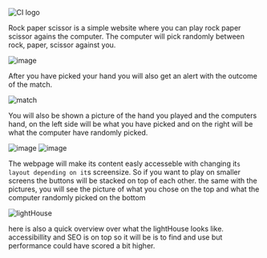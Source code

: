 ![CI logo](https://codeinstitute.s3.amazonaws.com/fullstack/ci_logo_small.png)

Rock paper scissor is a simple website where you can play rock paper scissor agains the computer. The computer will pick randomly between rock, paper, scissor against you.

![image](https://user-images.githubusercontent.com/100727900/167513831-b0064db5-12b4-48b1-bbef-11ce30667fbe.png)

After you have picked your hand you will also get an alert with the outcome of the match.


![match](https://user-images.githubusercontent.com/100727900/167514269-bfc5c70a-0544-4bd8-a381-7f0eb2ce8af8.PNG)


You will also be shown a picture of the hand you played and the computers hand, on the left side will be what you have picked and on the right will be what the computer have randomly picked.

![image](https://user-images.githubusercontent.com/100727900/167809702-8f545f1c-b5a1-4c05-b9a2-0331ee073f83.png) ![image](https://user-images.githubusercontent.com/100727900/167810925-b044ef9f-224f-46dc-885f-577f252b1ab7.png)

The webpage will make its content easly accesseble with changing it`s layout depending on it`s screensize. So if you want to play on smaller screens the buttons will be stacked on top of each other. the same with the pictures, you will see the picture of what you chose on the top and what the computer randomly picked on the bottom




![lightHouse](https://user-images.githubusercontent.com/100727900/167514335-9da727a3-4f9c-40e9-85b5-e47a58f93ee6.PNG)

here is also a quick overview over what the lightHouse looks like. accessibillity and SEO is on top so it will be is to find and use but performance could have scored a bit higher.



